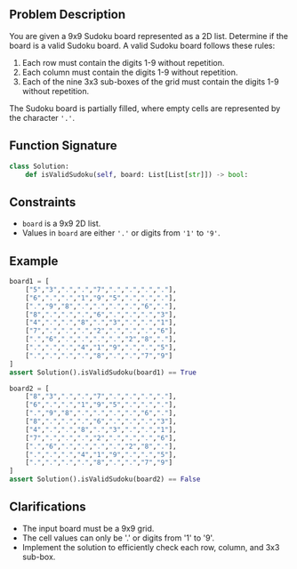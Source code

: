 ## Problem Description

You are given a 9x9 Sudoku board represented as a 2D list. Determine if the board is a valid Sudoku board. A valid Sudoku board follows these rules:

1. Each row must contain the digits 1-9 without repetition.
2. Each column must contain the digits 1-9 without repetition.
3. Each of the nine 3x3 sub-boxes of the grid must contain the digits 1-9 without repetition.

The Sudoku board is partially filled, where empty cells are represented by the character `'.'`.

## Function Signature

```python
class Solution:
    def isValidSudoku(self, board: List[List[str]]) -> bool:
```

## Constraints
- `board` is a 9x9 2D list.
- Values in `board` are either `'.'` or digits from `'1'` to `'9'`.

## Example
```python
board1 = [
    ["5","3",".",".","7",".",".",".","."],
    ["6",".",".","1","9","5",".",".","."],
    [".","9","8",".",".",".",".","6","."],
    ["8",".",".",".","6",".",".",".","3"],
    ["4",".",".","8",".","3",".",".","1"],
    ["7",".",".",".","2",".",".",".","6"],
    [".","6",".",".",".",".","2","8","."],
    [".",".",".","4","1","9",".",".","5"],
    [".",".",".",".","8",".",".","7","9"]
]
assert Solution().isValidSudoku(board1) == True

board2 = [
    ["8","3",".",".","7",".",".",".","."],
    ["6",".",".","1","9","5",".",".","."],
    [".","9","8",".",".",".",".","6","."],
    ["8",".",".",".","6",".",".",".","3"],
    ["4",".",".","8",".","3",".",".","1"],
    ["7",".",".",".","2",".",".",".","6"],
    [".","6",".",".",".",".","2","8","."],
    [".",".",".","4","1","9",".",".","5"],
    [".",".",".",".","8",".",".","7","9"]
]
assert Solution().isValidSudoku(board2) == False
```

## Clarifications
- The input board must be a 9x9 grid.
- The cell values can only be '.' or digits from '1' to '9'.
- Implement the solution to efficiently check each row, column, and 3x3 sub-box.